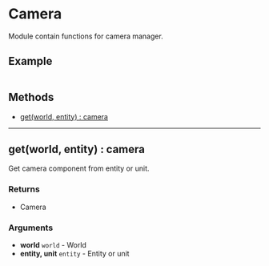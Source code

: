 # Camera

Module contain functions for camera manager.

## Example

```lua
```

## Methods

* [get(world, entity) : camera ](#get-world-entity-camera)

------------------------------------------------------------------------------------------------------------------------

## get(world, entity) : camera

Get camera component from entity or unit.

### Returns
* Camera

### Arguments
* **world** `world` - World
* **entity, unit** `entity` - Entity or unit

